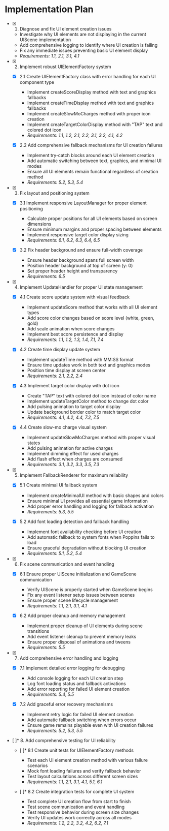 # Implementation Plan

- [x] 1. Diagnose and fix UI element creation issues

  - Investigate why UI elements are not displaying in the current UIScene implementation
  - Add comprehensive logging to identify where UI creation is failing
  - Fix any immediate issues preventing basic UI element display
  - _Requirements: 1.1, 2.1, 3.1, 4.1_

- [x] 2. Implement robust UIElementFactory system

  - [x] 2.1 Create UIElementFactory class with error handling for each UI component type

    - Implement createScoreDisplay method with text and graphics fallbacks
    - Implement createTimeDisplay method with text and graphics fallbacks
    - Implement createSlowMoCharges method with proper icon creation
    - Implement createTargetColorDisplay method with "TAP" text and colored dot icon
    - _Requirements: 1.1, 1.2, 2.1, 2.2, 3.1, 3.2, 4.1, 4.2_

  - [x] 2.2 Add comprehensive fallback mechanisms for UI creation failures
    - Implement try-catch blocks around each UI element creation
    - Add automatic switching between text, graphics, and minimal UI modes
    - Ensure all UI elements remain functional regardless of creation method
    - _Requirements: 5.2, 5.3, 5.4_

- [x] 3. Fix layout and positioning system

  - [x] 3.1 Implement responsive LayoutManager for proper element positioning

    - Calculate proper positions for all UI elements based on screen dimensions
    - Ensure minimum margins and proper spacing between elements
    - Implement responsive target color display sizing
    - _Requirements: 6.1, 6.2, 6.3, 6.4, 6.5_

  - [x] 3.2 Fix header background and ensure full-width coverage
    - Ensure header background spans full screen width
    - Position header background at top of screen (y: 0)
    - Set proper header height and transparency
    - _Requirements: 6.5_

- [x] 4. Implement UpdateHandler for proper UI state management

  - [x] 4.1 Create score update system with visual feedback

    - Implement updateScore method that works with all UI element types
    - Add score color changes based on score level (white, green, gold)
    - Add scale animation when score changes
    - Implement best score persistence and display
    - _Requirements: 1.1, 1.2, 1.3, 1.4, 7.1, 7.4_

  - [x] 4.2 Create time display update system

    - Implement updateTime method with MM:SS format
    - Ensure time updates work in both text and graphics modes
    - Position time display at screen center
    - _Requirements: 2.1, 2.2, 2.4_

  - [x] 4.3 Implement target color display with dot icon

    - Create "TAP" text with colored dot icon instead of color name
    - Implement updateTargetColor method to change dot color
    - Add pulsing animation to target color display
    - Update background border color to match target color
    - _Requirements: 4.1, 4.2, 4.4, 7.2, 7.5_

  - [x] 4.4 Create slow-mo charge visual system
    - Implement updateSlowMoCharges method with proper visual states
    - Add pulsing animation for active charges
    - Implement dimming effect for used charges
    - Add flash effect when charges are consumed
    - _Requirements: 3.1, 3.2, 3.3, 3.5, 7.3_

- [x] 5. Implement FallbackRenderer for maximum reliability

  - [x] 5.1 Create minimal UI fallback system

    - Implement createMinimalUI method with basic shapes and colors
    - Ensure minimal UI provides all essential game information
    - Add proper error handling and logging for fallback activation
    - _Requirements: 5.3, 5.5_

  - [x] 5.2 Add font loading detection and fallback handling
    - Implement font availability checking before UI creation
    - Add automatic fallback to system fonts when Poppins fails to load
    - Ensure graceful degradation without blocking UI creation
    - _Requirements: 5.1, 5.2, 5.4_

- [x] 6. Fix scene communication and event handling

  - [x] 6.1 Ensure proper UIScene initialization and GameScene communication

    - Verify UIScene is properly started when GameScene begins
    - Fix any event listener setup issues between scenes
    - Ensure proper scene lifecycle management
    - _Requirements: 1.1, 2.1, 3.1, 4.1_

  - [x] 6.2 Add proper cleanup and memory management
    - Implement proper cleanup of UI elements during scene transitions
    - Add event listener cleanup to prevent memory leaks
    - Ensure proper disposal of animations and tweens
    - _Requirements: 5.5_

- [x] 7. Add comprehensive error handling and logging

  - [x] 7.1 Implement detailed error logging for debugging

    - Add console logging for each UI creation step
    - Log font loading status and fallback activations
    - Add error reporting for failed UI element creation
    - _Requirements: 5.4, 5.5_

  - [x] 7.2 Add graceful error recovery mechanisms
    - Implement retry logic for failed UI element creation
    - Add automatic fallback switching when errors occur
    - Ensure game remains playable even with UI creation failures
    - _Requirements: 5.2, 5.3, 5.5_

- [ ]\* 8. Add comprehensive testing for UI reliability

  - [ ]\* 8.1 Create unit tests for UIElementFactory methods

    - Test each UI element creation method with various failure scenarios
    - Mock font loading failures and verify fallback behavior
    - Test layout calculations across different screen sizes
    - _Requirements: 1.1, 2.1, 3.1, 4.1, 5.1, 6.1_

  - [ ]\* 8.2 Create integration tests for complete UI system
    - Test complete UI creation flow from start to finish
    - Test scene communication and event handling
    - Test responsive behavior during screen size changes
    - Verify UI updates work correctly across all modes
    - _Requirements: 1.2, 2.2, 3.2, 4.2, 6.2, 7.1_
